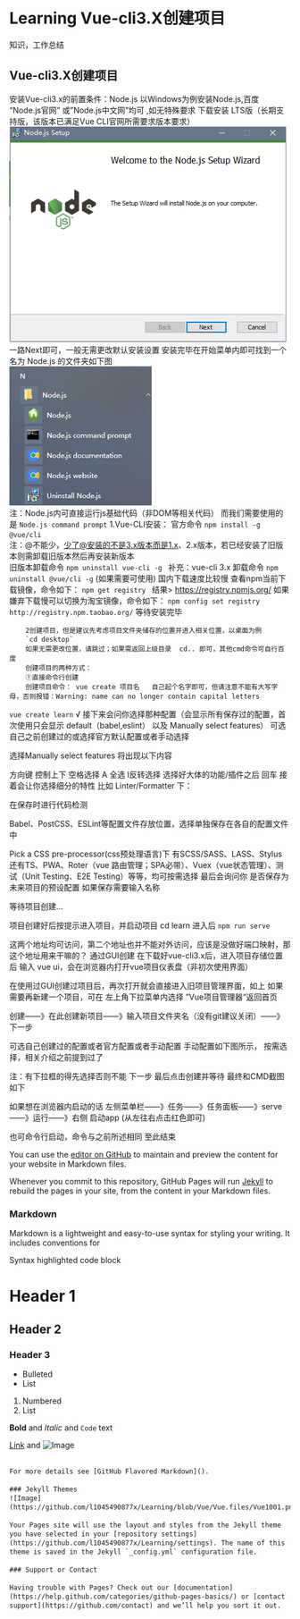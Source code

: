 # Learning Vue-cli3.X创建项目
知识，工作总结
## Vue-cli3.X创建项目
安装Vue-cli3.x的前置条件：Node.js 
以Windows为例安装Node.js,百度 “Node.js官网” 或”Node.js中文网”均可 ,如无特殊要求 下载安装 LTS版（长期支持版，该版本已满足Vue CLI官网所需要求版本要求）
![Image](https://github.com/l1045490877x/Learning/blob/Vue/Vue.files/Vue137.png)
        一路Next即可，一般无需更改默认安装设置
        安装完毕在开始菜单内即可找到一个名为 Node.js 的文件夹如下图
<br/>
![Image](https://github.com/l1045490877x/Learning/blob/Vue/Vue.files/Vue196.png)<br>
        注：Node.js内可直接运行js基础代码（非DOM等相关代码）
        而我们需要使用的是 `Node.js command prompt`
        1.Vue-CLI安装：
        官方命令 `npm install -g @vue/cli`   
        注：@不能少，少了@安装的不是3.x版本而是1.x、2.x版本，若已经安装了旧版本则需卸载旧版本然后再安装新版本  
        旧版本卸载命令 `npm uninstall vue-cli -g ` 
        补充：vue-cli 3.x 卸载命令  `npm uninstall @vue/cli -g`    (如果需要可使用)
        国内下载速度比较慢
        查看npm当前下载镜像，命令如下：
        `npm get registry `
        结果> https://registry.npmjs.org/
        如果嫌弃下载慢可以切换为淘宝镜像，命令如下：
        `npm config set registry http://registry.npm.taobao.org/`
        等待安装完毕

        2创建项目，但是建议先考虑项目文件夹储存的位置并进入相关位置，以桌面为例
        `cd desktop`
        如果无需更改位置，请跳过；如果需返回上级目录  cd.. 即可，其他cmd命令可自行百度
        创建项目的两种方式：
        ①直接命令行创建
        创建项目命令： vue create 项目名   自己起个名字即可，但请注意不能有大写字母，否则报错：Warning: name can no longer contain capital letters
`vue create learn`  √
接下来会问你选择那种配置（会显示所有保存过的配置，首次使用只会显示 default（babel,eslint） 以及 Manually select features）
可选自己之前创建过的或选择官方默认配置或者手动选择

选择Manually select features 将出现以下内容

方向键 控制上下 空格选择   A 全选 I反转选择
选择好大体的功能/插件之后 回车 接着会让你选择细分的特性
比如 Linter/Formatter 下：
 
在保存时进行代码检测

Babel、PostCSS、ESLint等配置文件存放位置，选择单独保存在各自的配置文件中

Pick a CSS pre-processor(css预处理语言)下 有SCSS/SASS、LASS、Stylus
还有TS、PWA、Roter（vue 路由管理；SPA必带）、Vuex（vue状态管理）、测试（Unit Testing、E2E Testing）等等，均可按需选择
最后会询问你 是否保存为未来项目的预设配置  如果保存需要输入名称

等待项目创建...

项目创建好后按提示进入项目，并启动项目
cd learn 进入后 `npm run serve`

这两个地址均可访问，第二个地址也并不能对外访问，应该是没做好端口映射，那这个地址用来干嘛的？
通过GUI创建
在下载好vue-cli3.x后，进入项目存储位置后  输入 vue ui，会在浏览器内打开vue项目仪表盘（非初次使用界面）

在使用过GUI创建过项目后，再次打开就会直接进入旧项目管理界面，如上
如果需要再新建一个项目，可在 左上角下拉菜单内选择 ”Vue项目管理器“返回首页



创建——》在此创建新项目——》输入项目文件夹名（没有git建议关闭）——》下一步

可选自己创建过的配置或者官方配置或者手动配置
手动配置如下图所示，  按需选择，相关介绍之前提到过了

注：有下拉框的得先选择否则不能 下一步
最后点击创建并等待
最终和CMD截图如下

如果想在浏览器内启动的话 左侧菜单栏——》任务——》任务面板——》serve——》运行——》右侧 启动app  (从左往右点击红色即可)

也可命令行启动，命令与之前所述相同
至此结束





You can use the [editor on GitHub](https://github.com/l1045490877x/Learning/edit/master/README.md) to maintain and preview the content for your website in Markdown files.

Whenever you commit to this repository, GitHub Pages will run [Jekyll](https://jekyllrb.com/) to rebuild the pages in your site, from the content in your Markdown files.

### Markdown

Markdown is a lightweight and easy-to-use syntax for styling your writing. It includes conventions for


Syntax highlighted code block

# Header 1
## Header 2
### Header 3

- Bulleted
- List

1. Numbered
2. List

**Bold** and _Italic_ and `Code` text

[Link](url) and ![Image](Learning/Vue.files/Vue1001.png)
```

For more details see [GitHub Flavored Markdown]().

### Jekyll Themes
![Image](https://github.com/l1045490877x/Learning/blob/Vue/Vue.files/Vue1001.png)

Your Pages site will use the layout and styles from the Jekyll theme you have selected in your [repository settings](https://github.com/l1045490877x/Learning/settings). The name of this theme is saved in the Jekyll `_config.yml` configuration file.

### Support or Contact

Having trouble with Pages? Check out our [documentation](https://help.github.com/categories/github-pages-basics/) or [contact support](https://github.com/contact) and we’ll help you sort it out.
